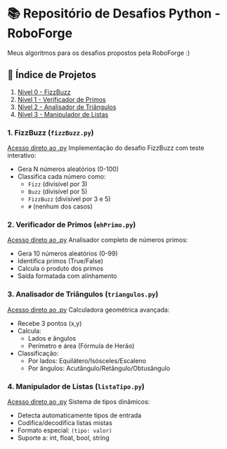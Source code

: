 # 📚 Repositório de Desafios Python - RoboForge

Meus algoritmos para os desafios propostos pela RoboForge :)

## 🧩 Índice de Projetos
1. [Nivel 0 - FizzBuzz](#1-fizzbuzz-fizzbuzzpy)
2. [Nível 1 - Verificador de Primos](#2-verificador-de-primos-ehprimopy)
3. [Nível 2 - Analisador de Triângulos](#3-analisador-de-triângulos-triangulospy)
4. [Nível 3 - Manipulador de Listas](#4-manipulador-de-listas-listatipopy) 

### 1. FizzBuzz (`fizzBuzz.py`)
[Acesso direto ao .py]([alalala](https://github.com/sthecss/desafio-roboforge/blob/main/nivel0/fizzBuzz.py)) 
Implementação do desafio FizzBuzz com teste interativo:
- Gera N números aleatórios (0-100)
- Classifica cada número como:
  - `Fizz` (divisível por 3)
  - `Buzz` (divisível por 5) 
  - `FizzBuzz` (divisível por 3 e 5)
  - `#` (nenhum dos casos)

### 2. Verificador de Primos (`ehPrimo.py`)
[Acesso direto ao .py]([alalala](https://github.com/sthecss/desafio-roboforge/blob/main/nivel1/ehPrimo.py)) 
Analisador completo de números primos:
- Gera 10 números aleatórios (0-99)
- Identifica primos (True/False)
- Calcula o produto dos primos
- Saída formatada com alinhamento

### 3. Analisador de Triângulos (`triangulos.py`)
[Acesso direto ao .py]([alalala](https://github.com/sthecss/desafio-roboforge/blob/main/nivel2/triangulos.py)) 
Calculadora geométrica avançada:
- Recebe 3 pontos (x,y)
- Calcula:
  - Lados e ângulos
  - Perímetro e área (Fórmula de Herão)
- Classificação:
  - Por lados: Equilátero/Isósceles/Escaleno
  - Por ângulos: Acutângulo/Retângulo/Obtusângulo

### 4. Manipulador de Listas (`listaTipo.py`)
[Acesso direto ao .py]([alalala](https://github.com/sthecss/desafio-roboforge/blob/main/nivel3/listaTipo.py)) 
Sistema de tipos dinâmicos:
- Detecta automaticamente tipos de entrada
- Codifica/decodifica listas mistas
- Formato especial: `(tipo: valor)`
- Suporte a: int, float, bool, string
